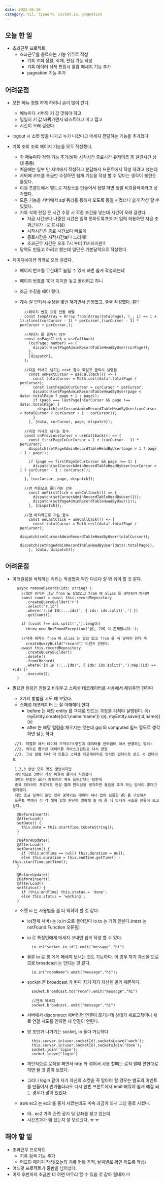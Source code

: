 ```yaml
---
date: 2022-06-19
category: til, typeorm, socket.io, pagnation
---
```


## 오늘 한 일

- 초과근무 프로젝트
  - 초과근무를 종료하는 기능 위주로 작성
    - 기록 조회 정렬, 삭제, 편집 기능 작성
    - 기록 데이터 삭제 편집시 알람 메세지 기능 추가
    - pagnation 기능 추가

## 어려운점

- 모든 메뉴 정렬 하게 하려니 손이 많이 간다.
  - 메뉴마다 서버와 키 값 맞춰야 하고
  - 일일히 키 값 바꿔가면서 테스트하고 버그 잡고
  - 시간이 오래 걸렸다.
- logout 시 소켓 방을 나가고 누가 나갔다고 메세지 전달하는 기능을 추가했다
- 기록 조회 조회 페이지 기능을 모두 작성했다.
  - 각 메뉴마다 정렬 기능 추가(날짜 시작시간 종료시간 유저이름 총 걸린시간 상태 등등)
  - 처음에는 일부 만 서버에서 작성하고 분담해서 프론트에서 작성 하려고 했는데
  - 서버에 코드를 조금만 수정하면 쉽게 기능을 작성 할 수 있다는 생각이 불현듯 들었다.
  - 이걸 프론트에서 별도로 저장소를 만들어서 정렬 하면 정말 비효율적이라고 생각했다.
  - 모든 기능을 서버에서 sql 쿼리를 통해서 오도록 통일 시켰더니 쉽게 작성 할 수 있었다.
  - 기록 삭제 편집 은 시간 수정 시 각종 조건을 넣는데 시간이 오래 걸렸다.
    - 지금 시간보다 나중인 시간은 입력 못하도록!!!(이거 입력 허용하면 지금 초과근무가 -로 표시됨)
    - 시작시간은 종료 시간보다 빠르게
    - 종료시간은 시작시간보다 느리게!!
    - 초과근무 시간은 오후 7시 부터 11시까지만!!
  - 달력도 만들고 하려고 했는데 일단은 기본달력으로 작성했다.
- 페이지네이션 의외로 오래 걸렸다.

  - 페이지 번호를 무한대로 늘릴 수 있게 하면 쉽게 작성하는데
  - 페이지 번호를 10개 까지만 놓고 돌리려고 하니
  - 조금 수정을 해야 했다.
  - 계속 잘 안되서 수정을 몇번 해가면서 진행했고, 결국 작성했다. 휴!!

    ```
      //페이지 번호 표를 만들 배열
      const tempArray = Array.from(Array(totalPage), (_, i) => i + 1).slice((curCursor - 1) * perCursor,(curCursor - 1) * perCursor + perCursor,);

      //페이지 를 클릭시 함수
      const onPageClick = useCallback(
        (curPage: number) => {
          dispatch(setPageAdminRecordTableHeadByUser(curPage));
        },
        [dispatch],
      );

      //다음 커서로 넘기는 next 함수 화살표 클릭시 실행됨
        const onNextCursor = useCallback(() => {
          const totalCursor = Math.ceil(data!.totalPage / perCursor);
          const lastPageInCurCursor = curCursor * perCursor;
          dispatch(setPageAdminRecordTableHeadByUser(page < data!.totalPage ? page + 1 : page));
          if (page === lastPageInCurCursor && page !== data!.totalPage) {
            dispatch(setCursorAdminRecordTableHeadByUser(curCursor < totalCursor ? curCursor + 1 : curCursor));
          }
        }, [data, curCursor, page, dispatch]);

      //이전 커서로 넘기는 함수
      const onPreviousCursor = useCallback(() => {
        const firstPageInCurCursor = 1 + (curCursor - 1) * perCursor;
        dispatch(setPageAdminRecordTableHeadByUser(page > 1 ? page - 1 : page));

        if (page == firstPageInCurCursor && page !== 1) {
          dispatch(setCursorAdminRecordTableHeadByUser(curCursor > 1 ? curCursor - 1 : curCursor));
        }
      }, [curCursor, page, dispatch]);

      //맨 처음으로 돌아가는 함수
        const onFirstClick = useCallback(() => {
          dispatch(setCursorAdminRecordTableHeadByUser(1));
          dispatch(setPageAdminRecordTableHeadByUser(1));
        }, [dispatch]);

      //맨 마지막으로 가는 함수
        const onLastClick = useCallback(() => {
          const totalCursor = Math.ceil(data!.totalPage / perCursor);
          dispatch(setCursorAdminRecordTableHeadByUser(totalCursor));
          dispatch(setPageAdminRecordTableHeadByUser(data!.totalPage));
        }, [data, dispatch]);

    ```

## 어려운점

- 여러컬럼을 삭제하는 쿼리는 작성법이 약간 다르다 잘 봐 둬야 할 것 같다.

  ```
    async removeRecords(ids: string) {
      //일반 쿼리는 그냥 from 도 필요없고 from 에 alias 를 넣어줘야 하지만
      const count = await this.recordRepository
        .createQueryBuilder('r')
        .select('r.id')
        .where('r.id IN(:...ids)', { ids: ids.split(',') })
        .getCount();

      if (count !== ids.split(',').length)
        throw new NotFoundException('없는 기록 이 존재합니다.');

      //삭제 쿼리는 from 에 alias 는 필요 없고 from 을 꼭 넣어야 한다 즉
        createQueryBuild("record") 이런거 안된다.
      await this.recordRepository
        .createQueryBuilder()
        .delete()
        .from(Record)
        .where('id IN (:...ids)', { ids: ids.split(',').map((id) => +id) })
        .execute();
    }
  ```

- 필요한 컬럼은 만들고 비워두고 스페셜 데코레이터를 사용해서 채워주면 편하다

  - 3가지 방법을 시도 해 보았다.
  - 스페셜 데코레이터 는 잘 이해해야 한다.
    - before 는 해당 entity 를 객체로 만드는 과정을 거쳐야 실행된다.
      예) myEntity.create({id:1,name:'name'}) (o), myEntity.save({id,name}) (x)
    - after 는 해당 컬럼을 채우지는 않는데 gql 의 computed 필드 정도로 생각하면 될듯 하다.

  ```
   //1. 직렬화 해서 데이터 가져오기(중간에 데이터를 인터셉터 해서 변경하는 방식)
   //2. 쿼리로 뽑아낸 데이터를 자바스크립트로 다시 편집
   //3. 그냥 컬럼 하나 더 만들고 스페셜 데코레이터로 인서트 업데이트 로드 시 업데이트

   1,2,3 방법 모두 멋진 방법이지만
   개인적으로 3번이 가장 마음에 들어서 사용했다
   3번의 단점은 db가 중복으로 계속 들어간다는 점인데
   중복 되더라도 프로젝트 완성 할때 편의성을 생각하면 컬럼을 추가 하는 방식이 좋다고 생각했다.
   다만 조금 실력이 늘면 진짜 중복되는 데이터 하나 없이 심플한 db 를 구성해서
   프론트 백에서 각 각 해야 할일 판단이 명확해 질 때 좀 더 멋지게 구조를 만들어 보고 싶다.

    @BeforeInsert()
    @AfterLoad()
    setDate() {
      this.date = this.startTime.toDateString();
    }

    @BeforeUpdate()
    @AfterLoad()
    setDuration() {
      if (this.endTime == null) this.duration = null;
      else this.duration = this.endTime.getTime() - this.startTime.getTime();
    }

    @BeforeUpdate()
    @BeforeInsert()
    @AfterLoad()
    setStatus() {
      if (this.endTime) this.status = 'done';
      else this.status = 'working';
    }

  ```

  - 소켓 io 는 사용법을 좀 더 익혀야 할 것 같다.

    - io(전체 서버) 는 io.in 으로 들어간다 io.to 는 거의 안쓴다.(nest 는 notFound Function 오류뜸)
    - io 로 특정인에게 메세지 보내면 쉽게 작성 할 수 있다.
      ```
        io.in("socket.io.id").emit("message","hi")
      ```
    - 물론 io 로 룸 에게 메세지 보내는 것도 가능하다. 이 경우 자기 자신을 모르므로 broadcast 는 안되는 것 같다.
      ```
        io.in("roomName").emit("message","hi");
      ```
    - socket 은 broadcast 가 된다 자기 자기 자신을 알기 때문이다.

      ```
        socket.broadcast.to("room").emit("message","hi")

        //전체 메세지
        socket.broadcast..emit("message","hi")
      ```

    - 서버에서 disconnect 해버리면 연결이 끊기는데 상대가 새로고침이나 새로 연결 시도를 안하면 재 연결이 안된다.

    - 방 조인과 나가기는 socket, io 둘다 가능하다
      ```
        this.server.in(user.socketId).socketsLeave('work');
        this.server.in(user.socketId).socketsJoin('done');
        socket.join('login');
        socket.leave("login")
      ```
    - 개인적으로 로직을 짜면서 http 와 섞어서 사용 할때는 로직 짤때 편한대로 하면 될 것 같아 보였다.
    - 그러나 login 같이 자기 자신의 소켓을 꼭 알아야 할 경우는 별도의 이벤트를 만들어서 번거롭더라도 다시 한번 프론트에서 emit 해줘야 쉽게 해결 되는 경우가 많이 있었다.

  - aws ec2 는 ec2 를 중지 시켰는데도 계속 과금이 되서 그냥 종료 시켰다.
    - 아.. ec2 가격 관련 공지 및 강좌를 찾고 있는데
    - 시간초과가 왜 됬는지 잘 모르겠다. ㅠ ㅠ

## 해야 할 일

- 초과근무 프로젝트
  - 기록 검색 기능 추가
  - 어드민 페이지 작성(오늘의 기록 현황 추적, 날짜별로 확인 하도록 작성)
- 어느덧 프로젝트가 중반을 넘어섰다.
- 이제 후반까지 조금만 더 하면 마무리 할 수 있을 것 같아 힘내자 !!!
